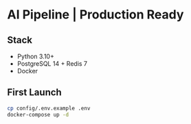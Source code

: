 # AI Pipeline | Production Ready

## Stack
- Python 3.10+
- PostgreSQL 14 + Redis 7
- Docker

## First Launch
```bash
cp config/.env.example .env
docker-compose up -d
